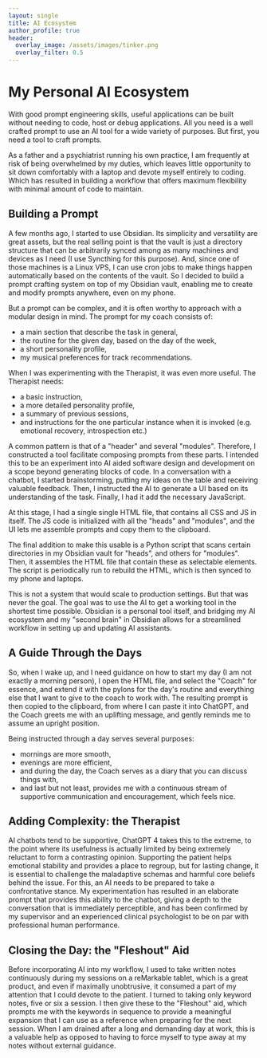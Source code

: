 ```yaml
---
layout: single
title: AI Ecosystem
author_profile: true
header:
  overlay_image: /assets/images/tinker.png
  overlay_filter: 0.5
---
```


<style type="text/css">
.page__hero--overlay {
  height: 400px; /* Or whatever height you desire */
  background-position: center bottom  background-color: black; /* Set the background color to black */
  background-size: auto 800px; /* Set the height of the image to 400px and let the width adjust automatically */
  background-repeat: no-repeat; /* Prevent the image from repeating */
  background-color: black;
}
#page-title { margin-top: 1.5em; margin-bottom: 1em;}
</style>

# My Personal AI Ecosystem 

With good prompt engineering skills, useful applications can be built without
needing to code, host or debug applications. All you need is a well crafted
prompt to use an AI tool for a wide variety of purposes. But first, you need a
tool to craft prompts.

As a father and a psychiatrist running his own practice, I am frequently at
risk of being overwhelmed by my duties, which leaves little opportunity to sit
down comfortably with a laptop and devote myself entirely to coding. Which has
resulted in building a workflow that offers maximum flexibility with minimal
amount of code to maintain.

## Building a Prompt

A few months ago, I started to use Obsidian. Its simplicity and versatility are
great assets, but the real selling point is that the vault is just a directory structure that
can be arbitrarily synced among as many machines and devices as I need (I use
Syncthing for this purpose). And, since one of those machines is a Linux VPS, I
can use cron jobs to make things happen automatically based on the contents of
the vault. So I decided to build a prompt crafting system on top of my Obsidian
vault, enabling me to create and modify prompts anywhere, even on my phone.

But a prompt can be complex, and it is often worthy to approach with a modular
design in mind. The prompt for my coach consists of:
- a main section that describe the task in general,
- the routine for the given day, based on the day of the week,
- a short personality profile,
- my musical preferences for track recommendations.

When I was experimenting with the Therapist, it was even more useful. The Therapist needs:
- a basic instruction,
- a more detailed personality profile,
- a summary of previous sessions,
- and instructions for the one particular instance when it is invoked (e.g.
  emotional recovery, introspection etc.)

A common pattern is that of a "header" and several "modules". Therefore, I constructed
a tool facilitate composing prompts from these parts.
I intended this to be an experiment into AI aided software design and development on a
scope beyond generating blocks of code. In a conversation with a chatbot, I started
brainstorming, putting my ideas on the table and receiving valuable feedback. Then, I
instructed the AI to generate a UI based on its understanding of the task. Finally, I
had it add the necessary JavaScript. 

At this stage, I had a single single HTML file, that
contains all CSS and JS in itself. The JS code is initialized with all the
"heads" and "modules", and the UI lets me assemble prompts and copy them to the clipboard.

The final addition to make this usable is a Python script that scans certain directories
in my Obsidian vault for "heads", and others for "modules". Then, it assembles the HTML
file that contain these as selectable elements. The script is periodically
run to rebuild the HTML, which is then synced to my phone and laptops.

This is not a system that would scale to production settings. But that was never the goal.
The goal was to use the AI to get a working tool in the shortest time possible. Obsidian is
a personal tool itself, and bridging my AI ecosystem and my "second brain" in Obsidian allows
for a streamlined workflow in setting up and updating AI assistants.

## A Guide Through the Days

So, when I wake up, and I need guidance on how to start my day (I am not
exactly a morning person), I open the HTML file, and select the "Coach" for
essence, and extend it with the pylons for the day's routine and everything
else that I want to give to the coach to work with. The resulting prompt is
then copied to the clipboard, from where I can paste it into ChatGPT, and the
Coach greets me with an uplifting message, and gently reminds me to assume an
upright position.

Being instructed through a day serves several purposes:
- mornings are more smooth,
- evenings are more efficient,
- and during the day, the Coach serves as a diary that you can discuss things with,
- and last but not least, provides me with a continuous stream of supportive
  communication and encouragement, which feels nice.

## Adding Complexity: the Therapist

AI chatbots tend to be supportive, ChatGPT 4 takes this to the extreme, to the
point where its usefulness is actually limited by being extremely reluctant to
form a contrasting opinion. Supporting the patient helps emotional stability
and provides a place to regroup, but for lasting change, it is essential to
challenge the maladaptive schemas and harmful core beliefs behind the issue.
For this, an AI needs to be prepared to take a confrontative stance. My
experimentation has resulted in an elaborate prompt that provides this ability
to the chatbot, giving a depth to the conversation that is immediately
perceptible, and has been confirmed by my supervisor and an experienced
clinical psychologist to be on par with professional human performance.

## Closing the Day: the "Fleshout" Aid

Before incorporating AI into my workflow, I used to take written notes
continuously during my sessions on a reMarkable tablet, which is a great
product, and even if maximally unobtrusive, it consumed a part of my attention
that I could devote to the patient. I turned to taking only keyword notes, five
or six a session. I then give these to the "Fleshout" aid, which prompts me
with the keywords in sequence to provide a meaningful expansion that I can use
as a reference when preparing for the next session. When I am drained after a
long and demanding day at work, this is a valuable help as opposed to having to
force myself to type away at my notes without external guidance.

[//]: # (# AI Integrated in Session Management Application)

# 


